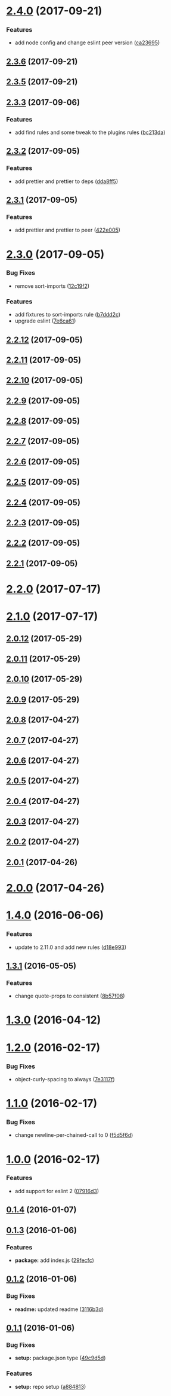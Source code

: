 <a name="2.4.0"></a>
# [2.4.0](https://github.com/hugomrdias/eslint-config-halo/compare/v2.3.6...v2.4.0) (2017-09-21)


### Features

* add node config and change eslint peer version ([ca23695](https://github.com/hugomrdias/eslint-config-halo/commit/ca23695))



<a name="2.3.6"></a>
## [2.3.6](https://github.com/hugomrdias/eslint-config-halo/compare/v2.3.5...v2.3.6) (2017-09-21)



<a name="2.3.5"></a>
## [2.3.5](https://github.com/hugomrdias/eslint-config-halo/compare/v2.3.3...v2.3.5) (2017-09-21)



<a name="2.3.3"></a>
## [2.3.3](https://github.com/hugomrdias/eslint-config-halo/compare/v2.3.2...v2.3.3) (2017-09-06)


### Features

* add find rules and some tweak to the plugins rules ([bc213da](https://github.com/hugomrdias/eslint-config-halo/commit/bc213da))



<a name="2.3.2"></a>
## [2.3.2](https://github.com/hugomrdias/eslint-config-halo/compare/v2.3.1...v2.3.2) (2017-09-05)


### Features

* add prettier and prettier to deps ([dda8ff5](https://github.com/hugomrdias/eslint-config-halo/commit/dda8ff5))



<a name="2.3.1"></a>
## [2.3.1](https://github.com/hugomrdias/eslint-config-halo/compare/v2.3.0...v2.3.1) (2017-09-05)


### Features

* add prettier and prettier to peer ([422e005](https://github.com/hugomrdias/eslint-config-halo/commit/422e005))



<a name="2.3.0"></a>
# [2.3.0](https://github.com/hugomrdias/eslint-config-halo/compare/v2.2.12...v2.3.0) (2017-09-05)


### Bug Fixes

* remove sort-imports ([12c19f2](https://github.com/hugomrdias/eslint-config-halo/commit/12c19f2))


### Features

* add fixtures to sort-imports rule ([b7ddd2c](https://github.com/hugomrdias/eslint-config-halo/commit/b7ddd2c))
* upgrade eslint ([7e6ca61](https://github.com/hugomrdias/eslint-config-halo/commit/7e6ca61))



<a name="2.2.12"></a>
## [2.2.12](https://github.com/hugomrdias/eslint-config-halo/compare/v2.2.11...v2.2.12) (2017-09-05)



<a name="2.2.11"></a>
## [2.2.11](https://github.com/hugomrdias/eslint-config-halo/compare/v2.2.10...v2.2.11) (2017-09-05)



<a name="2.2.10"></a>
## [2.2.10](https://github.com/hugomrdias/eslint-config-halo/compare/v2.2.9...v2.2.10) (2017-09-05)



<a name="2.2.9"></a>
## [2.2.9](https://github.com/hugomrdias/eslint-config-halo/compare/v2.2.8...v2.2.9) (2017-09-05)



<a name="2.2.8"></a>
## [2.2.8](https://github.com/hugomrdias/eslint-config-halo/compare/v2.2.7...v2.2.8) (2017-09-05)



<a name="2.2.7"></a>
## [2.2.7](https://github.com/hugomrdias/eslint-config-halo/compare/v2.2.6...v2.2.7) (2017-09-05)



<a name="2.2.6"></a>
## [2.2.6](https://github.com/hugomrdias/eslint-config-halo/compare/v2.2.5...v2.2.6) (2017-09-05)



<a name="2.2.5"></a>
## [2.2.5](https://github.com/hugomrdias/eslint-config-halo/compare/v2.2.4...v2.2.5) (2017-09-05)



<a name="2.2.4"></a>
## [2.2.4](https://github.com/hugomrdias/eslint-config-halo/compare/v2.2.3...v2.2.4) (2017-09-05)



<a name="2.2.3"></a>
## [2.2.3](https://github.com/hugomrdias/eslint-config-halo/compare/v2.2.2...v2.2.3) (2017-09-05)



<a name="2.2.2"></a>
## [2.2.2](https://github.com/hugomrdias/eslint-config-halo/compare/v2.2.1...v2.2.2) (2017-09-05)



<a name="2.2.1"></a>
## [2.2.1](https://github.com/hugomrdias/eslint-config-halo/compare/v2.2.0...v2.2.1) (2017-09-05)



<a name="2.2.0"></a>
# [2.2.0](https://github.com/hugomrdias/eslint-config-halo/compare/v2.1.0...v2.2.0) (2017-07-17)



<a name="2.1.0"></a>
# [2.1.0](https://github.com/hugomrdias/eslint-config-halo/compare/v2.0.12...v2.1.0) (2017-07-17)



<a name="2.0.12"></a>
## [2.0.12](https://github.com/hugomrdias/eslint-config-halo/compare/v2.0.11...v2.0.12) (2017-05-29)



<a name="2.0.11"></a>
## [2.0.11](https://github.com/hugomrdias/eslint-config-halo/compare/v2.0.10...v2.0.11) (2017-05-29)



<a name="2.0.10"></a>
## [2.0.10](https://github.com/hugomrdias/eslint-config-halo/compare/v2.0.9...v2.0.10) (2017-05-29)



<a name="2.0.9"></a>
## [2.0.9](https://github.com/hugomrdias/eslint-config-halo/compare/v2.0.8...v2.0.9) (2017-05-29)



<a name="2.0.8"></a>
## [2.0.8](https://github.com/hugomrdias/eslint-config-halo/compare/v2.0.7...v2.0.8) (2017-04-27)



<a name="2.0.7"></a>
## [2.0.7](https://github.com/hugomrdias/eslint-config-halo/compare/v2.0.6...v2.0.7) (2017-04-27)



<a name="2.0.6"></a>
## [2.0.6](https://github.com/hugomrdias/eslint-config-halo/compare/v2.0.5...v2.0.6) (2017-04-27)



<a name="2.0.5"></a>
## [2.0.5](https://github.com/hugomrdias/eslint-config-halo/compare/v2.0.4...v2.0.5) (2017-04-27)



<a name="2.0.4"></a>
## [2.0.4](https://github.com/hugomrdias/eslint-config-halo/compare/v2.0.3...v2.0.4) (2017-04-27)



<a name="2.0.3"></a>
## [2.0.3](https://github.com/hugomrdias/eslint-config-halo/compare/v2.0.2...v2.0.3) (2017-04-27)



<a name="2.0.2"></a>
## [2.0.2](https://github.com/hugomrdias/eslint-config-halo/compare/v2.0.1...v2.0.2) (2017-04-27)



<a name="2.0.1"></a>
## [2.0.1](https://github.com/hugomrdias/eslint-config-halo/compare/v2.0.0...v2.0.1) (2017-04-26)



<a name="2.0.0"></a>
# [2.0.0](https://github.com/hugomrdias/eslint-config-halo/compare/v1.4.0...v2.0.0) (2017-04-26)



<a name="1.4.0"></a>
# [1.4.0](https://github.com/hugomrdias/eslint-config-halo/compare/v1.3.1...v1.4.0) (2016-06-06)


### Features

* update to 2.11.0 and add new rules ([d18e993](https://github.com/hugomrdias/eslint-config-halo/commit/d18e993))



<a name="1.3.1"></a>
## [1.3.1](https://github.com/hugomrdias/eslint-config-halo/compare/v1.3.0...v1.3.1) (2016-05-05)


### Features

* change quote-props to consistent ([8b57f08](https://github.com/hugomrdias/eslint-config-halo/commit/8b57f08))



<a name="1.3.0"></a>
# [1.3.0](https://github.com/hugomrdias/eslint-config-halo/compare/v1.2.0...v1.3.0) (2016-04-12)



<a name="1.2.0"></a>
# [1.2.0](https://github.com/hugomrdias/eslint-config-halo/compare/v1.1.0...v1.2.0) (2016-02-17)


### Bug Fixes

* object-curly-spacing to always ([7e3117f](https://github.com/hugomrdias/eslint-config-halo/commit/7e3117f))



<a name="1.1.0"></a>
# [1.1.0](https://github.com/hugomrdias/eslint-config-halo/compare/v1.0.0...v1.1.0) (2016-02-17)


### Bug Fixes

* change newline-per-chained-call to 0 ([f5d5f6d](https://github.com/hugomrdias/eslint-config-halo/commit/f5d5f6d))



<a name="1.0.0"></a>
# [1.0.0](https://github.com/hugomrdias/eslint-config-halo/compare/v0.1.4...v1.0.0) (2016-02-17)


### Features

* add support for eslint 2 ([07916d3](https://github.com/hugomrdias/eslint-config-halo/commit/07916d3))



<a name="0.1.4"></a>
## [0.1.4](https://github.com/hugomrdias/eslint-config-halo/compare/v0.1.3...v0.1.4) (2016-01-07)



<a name="0.1.3"></a>
## [0.1.3](https://github.com/hugomrdias/eslint-config-halo/compare/v0.1.2...v0.1.3) (2016-01-06)


### Features

* **package:** add index.js ([29fecfc](https://github.com/hugomrdias/eslint-config-halo/commit/29fecfc))



<a name="0.1.2"></a>
## [0.1.2](https://github.com/hugomrdias/eslint-config-halo/compare/v0.1.1...v0.1.2) (2016-01-06)


### Bug Fixes

* **readme:** updated readme ([3116b3d](https://github.com/hugomrdias/eslint-config-halo/commit/3116b3d))



<a name="0.1.1"></a>
## [0.1.1](https://github.com/hugomrdias/eslint-config-halo/compare/a884813...v0.1.1) (2016-01-06)


### Bug Fixes

* **setup:** package.json type ([49c9d5d](https://github.com/hugomrdias/eslint-config-halo/commit/49c9d5d))


### Features

* **setup:** repo setup ([a884813](https://github.com/hugomrdias/eslint-config-halo/commit/a884813))



